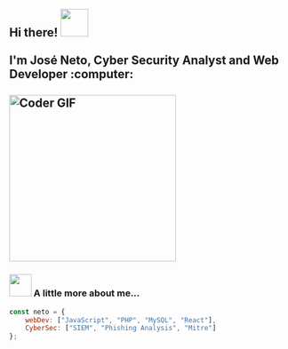  <h2 align="left">
 <abc>
  <br>Hi there! <img src="https://i.giphy.com/media/v1.Y2lkPTc5MGI3NjExZWliZDU0YnZyc2ZyemZhMmg1cXlheHZwM3JjaGM1N2tldTcxcWpvdiZlcD12MV9pbnRlcm5hbF9naWZfYnlfaWQmY3Q9dHM/ksE9feSa2b4V2GYwY4/giphy.gif" width="50"><br>
  <br> I'm José Neto, Cyber Security Analyst and Web Developer :computer:<br>
  <br>
    <img src="https://media.giphy.com/media/iIqmM5tTjmpOB9mpbn/giphy.gif?cid=ecf05e470trpxylpafeb0obu0j77k8kub68qxbb81l9ecc4c&ep=v1_gifs_related&rid=giphy.gif&ct=g" alt="Coder GIF" width="300">
 </abc>
</h2> 


### <img src="https://i.giphy.com/media/v1.Y2lkPTc5MGI3NjExZmljMG9lMnk5OXljZ21qZXFsaHJsZnp5bjFibDVyZm94cXl2MG93MCZlcD12MV9pbnRlcm5hbF9naWZfYnlfaWQmY3Q9cw/xLpr05o0hieufKfQI6/giphy.gif" width="40"> A little more about me...  

```javascript
const neto = {
    webDev: ["JavaScript", "PHP", "MySQL", "React"],
    CyberSec: ["SIEM", "Phishing Analysis", "Mitre"]
};
```

